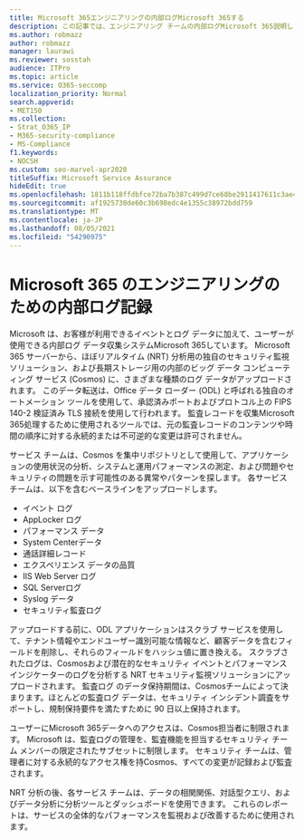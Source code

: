 ```yaml
---
title: Microsoft 365エンジニアリングの内部ログMicrosoft 365する
description: この記事では、エンジニアリング チームの内部ログMicrosoft 365説明します。
ms.author: robmazz
author: robmazz
manager: laurawi
ms.reviewer: sosstah
audience: ITPro
ms.topic: article
ms.service: O365-seccomp
localization_priority: Normal
search.appverid:
- MET150
ms.collection:
- Strat_O365_IP
- M365-security-compliance
- MS-Compliance
f1.keywords:
- NOCSH
ms.custom: seo-marvel-apr2020
titleSuffix: Microsoft Service Assurance
hideEdit: true
ms.openlocfilehash: 1811b118ffdbfce72ba7b387c499d7ce68be2911417611c3ae4fa39624511daf
ms.sourcegitcommit: af1925730de60c3b698edc4e1355c38972bdd759
ms.translationtype: MT
ms.contentlocale: ja-JP
ms.lasthandoff: 08/05/2021
ms.locfileid: "54290975"
---
```

# <a name="internal-logging-for-microsoft-365-engineering"></a>Microsoft 365 のエンジニアリングのための内部ログ記録

Microsoft は、お客様が利用できるイベントとログ データに加えて、ユーザーが使用できる内部ログ データ収集システムMicrosoft 365しています。 Microsoft 365 サーバーから、ほぼリアルタイム (NRT) 分析用の独自のセキュリティ監視ソリューション、および長期ストレージ用の内部のビッグ データ コンピューティング サービス (Cosmos) に、さまざまな種類のログ データがアップロードされます。 このデータ転送は、Office データ ローダー (ODL) と呼ばれる独自のオートメーション ツールを使用して、承認済みポートおよびプロトコル上の FIPS 140-2 検証済み TLS 接続を使用して行われます。 監査レコードを収集Microsoft 365処理するために使用されるツールでは、元の監査レコードのコンテンツや時間の順序に対する永続的または不可逆的な変更は許可されません。

サービス チームは、Cosmos を集中リポジトリとして使用して、アプリケーションの使用状況の分析、システムと運用パフォーマンスの測定、および問題やセキュリティの問題を示す可能性のある異常やパターンを探します。 各サービス チームは、以下を含むベースラインをアップロードします。

- イベント ログ
- AppLocker ログ
- パフォーマンス データ
- System Centerデータ
- 通話詳細レコード
- エクスペリエンス データの品質
- IIS Web Server ログ
- SQL Serverログ
- Syslog データ
- セキュリティ監査ログ

アップロードする前に、ODL アプリケーションはスクラブ サービスを使用して、テナント情報やエンドユーザー識別可能な情報など、顧客データを含むフィールドを削除し、それらのフィールドをハッシュ値に置き換える。 スクラブされたログは、Cosmosおよび潜在的なセキュリティ イベントとパフォーマンス インジケーターのログを分析する NRT セキュリティ監視ソリューションにアップロードされます。 監査ログ のデータ保持期間は、Cosmosチームによって決まります。ほとんどの監査ログ データは、セキュリティ インシデント調査をサポートし、規制保持要件を満たすために 90 日以上保持されます。

ユーザーにMicrosoft 365データへのアクセスは、Cosmos担当者に制限されます。 Microsoft は、監査ログの管理を、監査機能を担当するセキュリティ チーム メンバーの限定されたサブセットに制限します。 セキュリティ チームは、管理者に対する永続的なアクセス権を持Cosmos、すべての変更が記録および監査されます。

NRT 分析の後、各サービス チームは、データの相関関係、対話型クエリ、およびデータ分析に分析ツールとダッシュボードを使用できます。 これらのレポートは、サービスの全体的なパフォーマンスを監視および改善するために使用されます。
